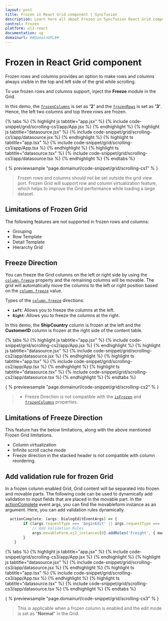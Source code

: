 ```yaml
---
layout: post
title: Frozen in React Grid component | Syncfusion
description: Learn here all about Frozen in Syncfusion React Grid component of Syncfusion Essential JS 2 and more.
control: Frozen 
platform: ej2-react
documentation: ug
domainurl: ##DomainURL##
---
```


# Frozen in React Grid component

Frozen rows and columns provides an option to make rows and columns always visible in the top and left side of the grid while scrolling.

To use frozen rows and columns support, inject the **Freeze** module in the Grid.

In this demo, the [`frozenColumns`](https://ej2.syncfusion.com/angular/documentation/api/grid/#frozencolumns) is set as **'2'** and the [`frozenRows`](https://ej2.syncfusion.com/angular/documentation/api/grid/#frozenrows)
is set as **'3'**. Hence, the left two columns and top three rows are frozen.

{% tabs %}
{% highlight js tabtitle="app.jsx" %}
{% include code-snippet/grid/scrolling-cs1/app/App.jsx %}
{% endhighlight %}
{% highlight js tabtitle="datasource.jsx" %}
{% include code-snippet/grid/scrolling-cs1/app/datasource.jsx %}
{% endhighlight %}
{% highlight ts tabtitle="app.tsx" %}
{% include code-snippet/grid/scrolling-cs1/app/App.tsx %}
{% endhighlight %}
{% highlight ts tabtitle="datasource.tsx" %}
{% include code-snippet/grid/scrolling-cs1/app/datasource.tsx %}
{% endhighlight %}
{% endtabs %}

{ % previewsample "page.domainurl/code-snippet/grid/scrolling-cs1" % }

> Frozen rows and columns should not be set outside the grid view port.
> Frozen Grid will support row and column virtualization feature, which helps to improve the Grid performance while loading a large dataset.

## Limitations of Frozen Grid

The following features are not supported in frozen rows and columns:

* Grouping
* Row Template
* Detail Template
* Hierarchy Grid

## Freeze Direction

You can freeze the Grid columns on the left or right side by using the [`column.freeze`](https://ej2.syncfusion.com/angular/documentation/api/grid/column/#freeze) property and the remaining columns will be movable. The grid will automatically move the columns to the left or right position based on the [`column.freeze`](https://ej2.syncfusion.com/angular/documentation/api/grid/column/#freeze) value.

Types of the [`column.freeze`](https://ej2.syncfusion.com/angular/documentation/api/grid/column/#freeze) directions:

* **`Left`**: Allows you to freeze the columns at the left.
* **`Right`**: Allows you to freeze the columns at the right.

In this demo, the **ShipCountry** column is frozen at the left and the **CustomerID** column is frozen at the right side of the content table.

{% tabs %}
{% highlight js tabtitle="app.jsx" %}
{% include code-snippet/grid/scrolling-cs2/app/App.jsx %}
{% endhighlight %}
{% highlight js tabtitle="datasource.jsx" %}
{% include code-snippet/grid/scrolling-cs2/app/datasource.jsx %}
{% endhighlight %}
{% highlight ts tabtitle="app.tsx" %}
{% include code-snippet/grid/scrolling-cs2/app/App.tsx %}
{% endhighlight %}
{% highlight ts tabtitle="datasource.tsx" %}
{% include code-snippet/grid/scrolling-cs2/app/datasource.tsx %}
{% endhighlight %}
{% endtabs %}

{ % previewsample "page.domainurl/code-snippet/grid/scrolling-cs2" % }

> * Freeze Direction is not compatible with the [`isFrozen`](https://ej2.syncfusion.com/angular/documentation/api/grid/column/#isfrozen) and [`frozenColumns`](https://ej2.syncfusion.com/angular/documentation/api/grid/#frozencolumns) properties.

## Limitations of Freeze Direction

This feature has the below limitations, along with the above mentioned Frozen Grid limitations.

* Column virtualization
* Infinite scroll cache mode
* Freeze direction in the stacked header is not compatible with column reordering.

## Add validation rule for frozen Grid

In a frozen column enabled Grid, Grid content will be separated into frozen and movable parts. The following code can be used to dynamically add validation to input fields that are placed in the movable part. In the [actionComplete](https://ej2.syncfusion.com/angular/documentation/api/grid/#actioncomplete) event args, you can find the movableform instance as an argument. Here, you can add validation rules dynamically.

```typescript
  actionComplete: (args: DialogEditEventArgs) => {
        if ((args.requestType === 'beginEdit' || args.requestType === 'add')) {
            // Add Validation Rules
            args.movableForm.ej2_instances[0].addRules('Freight', { max: 200 }); // Here, 'Freight' is the column name.
        }
    }

```

{% tabs %}
{% highlight js tabtitle="app.jsx" %}
{% include code-snippet/grid/scrolling-cs3/app/App.jsx %}
{% endhighlight %}
{% highlight js tabtitle="datasource.jsx" %}
{% include code-snippet/grid/scrolling-cs3/app/datasource.jsx %}
{% endhighlight %}
{% highlight ts tabtitle="app.tsx" %}
{% include code-snippet/grid/scrolling-cs3/app/App.tsx %}
{% endhighlight %}
{% highlight ts tabtitle="datasource.tsx" %}
{% include code-snippet/grid/scrolling-cs3/app/datasource.tsx %}
{% endhighlight %}
{% endtabs %}

{ % previewsample "page.domainurl/code-snippet/grid/scrolling-cs3" % }

> This is applicable when a frozen column is enabled and the edit mode is set as "**Normal**" in the Grid.